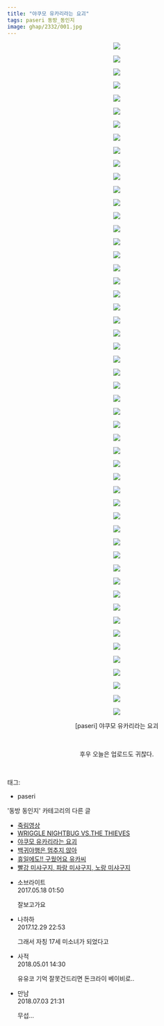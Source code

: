 ```yaml
---
title: "야쿠모 유카리라는 요괴"
tags: paseri 동방_동인지
image: ghap/2332/001.jpg
---
```

<div class="article">
<p style="text-align: center; clear: none; float: none;"><img src="{{ site.nasurl }}/ghap/2332/001.jpg"/></p>
<p style="text-align: center; clear: none; float: none;"><img src="{{ site.nasurl }}/ghap/2332/002.jpg"/></p>
<p style="text-align: center; clear: none; float: none;"><img src="{{ site.nasurl }}/ghap/2332/003.jpg"/></p>
<p style="text-align: center; clear: none; float: none;"><img src="{{ site.nasurl }}/ghap/2332/004.jpg"/></p>
<p style="text-align: center; clear: none; float: none;"><img src="{{ site.nasurl }}/ghap/2332/005.jpg"/></p>
<p style="text-align: center; clear: none; float: none;"><img src="{{ site.nasurl }}/ghap/2332/006.jpg"/></p>
<p style="text-align: center; clear: none; float: none;"><img src="{{ site.nasurl }}/ghap/2332/007.jpg"/></p>
<p style="text-align: center; clear: none; float: none;"><img src="{{ site.nasurl }}/ghap/2332/008.jpg"/></p>
<p style="text-align: center; clear: none; float: none;"><img src="{{ site.nasurl }}/ghap/2332/009.jpg"/></p>
<p style="text-align: center; clear: none; float: none;"><img src="{{ site.nasurl }}/ghap/2332/010.jpg"/></p>
<p style="text-align: center; clear: none; float: none;"><img src="{{ site.nasurl }}/ghap/2332/011.jpg"/></p>
<p style="text-align: center; clear: none; float: none;"><img src="{{ site.nasurl }}/ghap/2332/012.jpg"/></p>
<p style="text-align: center; clear: none; float: none;"><img src="{{ site.nasurl }}/ghap/2332/013.jpg"/></p>
<p style="text-align: center; clear: none; float: none;"><img src="{{ site.nasurl }}/ghap/2332/014.jpg"/></p>
<p style="text-align: center; clear: none; float: none;"><img src="{{ site.nasurl }}/ghap/2332/015.jpg"/></p>
<p style="text-align: center; clear: none; float: none;"><img src="{{ site.nasurl }}/ghap/2332/016.jpg"/></p>
<p style="text-align: center; clear: none; float: none;"><img src="{{ site.nasurl }}/ghap/2332/017.jpg"/></p>
<p style="text-align: center; clear: none; float: none;"><img src="{{ site.nasurl }}/ghap/2332/018.jpg"/></p>
<p style="text-align: center; clear: none; float: none;"><img src="{{ site.nasurl }}/ghap/2332/019.jpg"/></p>
<p style="text-align: center; clear: none; float: none;"><img src="{{ site.nasurl }}/ghap/2332/020.jpg"/></p>
<p style="text-align: center; clear: none; float: none;"><img src="{{ site.nasurl }}/ghap/2332/021.jpg"/></p>
<p style="text-align: center; clear: none; float: none;"><img src="{{ site.nasurl }}/ghap/2332/022.jpg"/></p>
<p style="text-align: center; clear: none; float: none;"><img src="{{ site.nasurl }}/ghap/2332/023.jpg"/></p>
<p style="text-align: center; clear: none; float: none;"><img src="{{ site.nasurl }}/ghap/2332/024.jpg"/></p>
<p style="text-align: center; clear: none; float: none;"><img src="{{ site.nasurl }}/ghap/2332/025.jpg"/></p>
<p style="text-align: center; clear: none; float: none;"><img src="{{ site.nasurl }}/ghap/2332/026.jpg"/></p>
<p style="text-align: center; clear: none; float: none;"><img src="{{ site.nasurl }}/ghap/2332/027.jpg"/></p>
<p style="text-align: center; clear: none; float: none;"><img src="{{ site.nasurl }}/ghap/2332/028.jpg"/></p>
<p style="text-align: center; clear: none; float: none;"><img src="{{ site.nasurl }}/ghap/2332/029.jpg"/></p>
<p style="text-align: center; clear: none; float: none;"><img src="{{ site.nasurl }}/ghap/2332/030.jpg"/></p>
<p style="text-align: center; clear: none; float: none;"><img src="{{ site.nasurl }}/ghap/2332/031.jpg"/></p>
<p style="text-align: center; clear: none; float: none;"><img src="{{ site.nasurl }}/ghap/2332/032.jpg"/></p>
<p style="text-align: center; clear: none; float: none;"><img src="{{ site.nasurl }}/ghap/2332/033.jpg"/></p>
<p style="text-align: center; clear: none; float: none;"><img src="{{ site.nasurl }}/ghap/2332/034.jpg"/></p>
<p style="text-align: center; clear: none; float: none;"><img src="{{ site.nasurl }}/ghap/2332/035.jpg"/></p>
<p style="text-align: center; clear: none; float: none;"><img src="{{ site.nasurl }}/ghap/2332/036.jpg"/></p>
<p style="text-align: center; clear: none; float: none;"><img src="{{ site.nasurl }}/ghap/2332/037.jpg"/></p>
<p style="text-align: center; clear: none; float: none;"><img src="{{ site.nasurl }}/ghap/2332/038.jpg"/></p>
<p style="text-align: center; clear: none; float: none;"><img src="{{ site.nasurl }}/ghap/2332/039.jpg"/></p>
<p style="text-align: center; clear: none; float: none;"><img src="{{ site.nasurl }}/ghap/2332/040.jpg"/></p>
<p style="text-align: center; clear: none; float: none;"><img src="{{ site.nasurl }}/ghap/2332/041.jpg"/></p>
<p style="text-align: center; clear: none; float: none;"><img src="{{ site.nasurl }}/ghap/2332/042.jpg"/></p>
<p style="text-align: center; clear: none; float: none;"><img src="{{ site.nasurl }}/ghap/2332/043.jpg"/></p>
<p style="text-align: center; clear: none; float: none;"><img src="{{ site.nasurl }}/ghap/2332/044.jpg"/></p>
<p style="text-align: center; clear: none; float: none;"><img src="{{ site.nasurl }}/ghap/2332/045.jpg"/></p>
<p style="text-align: center; clear: none; float: none;"><img src="{{ site.nasurl }}/ghap/2332/046.jpg"/></p>
<p style="text-align: center; clear: none; float: none;"><img src="{{ site.nasurl }}/ghap/2332/047.jpg"/></p>
<p style="text-align: center; clear: none; float: none;"><img src="{{ site.nasurl }}/ghap/2332/048.jpg"/></p>
<p style="text-align: center; clear: none; float: none;"><img src="{{ site.nasurl }}/ghap/2332/049.jpg"/></p>
<p style="text-align: center; clear: none; float: none;"><img src="{{ site.nasurl }}/ghap/2332/050.jpg"/></p>
<p style="text-align: center; clear: none; float: none;"><img src="{{ site.nasurl }}/ghap/2332/051.jpg"/></p>
<p style="text-align: center; clear: none; float: none;"><img src="{{ site.nasurl }}/ghap/2332/052.jpg"/></p>
<p style="text-align: center; clear: none; float: none;">[paseri] 야쿠모 유카리라는 요괴</p>
<p style="text-align: center; clear: none; float: none;"><br/></p>
<p style="text-align: center; clear: none; float: none;">후우 오늘은 업로드도 귀찮다.</p>
<p><br/></p>
</div><div class="tagTrail">
<p>태그: </p>
<ul>
<li>paseri</li>
</ul>
</div><div class="another">
<p>'동방 동인지' 카테고리의 다른 글</p>
<ul>
<li><a href="/2016-09-25-ghap_2335">죽림영상</a></li>
<li><a href="/2016-09-25-ghap_2334">WRIGGLE NIGHTBUG VS.THE THIEVES</a></li>
<li><a href="/2016-09-25-ghap_2332">야쿠모 유카리라는 요괴</a></li>
<li><a href="/2016-09-25-ghap_2331">백귀야행은 멈추지 않아</a></li>
<li><a href="/2016-09-25-ghap_2329">휴일에도!! 구웠어요 유카씨</a></li>
<li><a href="/2016-09-25-ghap_2328">빨강 미샤구지, 파랑 미샤구지, 노랑 미샤구지</a></li>
</ul>
</div><div class="cb_module cb_fluid">
<div class="cb_wrt cb_profile">
<div class="comment">
<ul>
<li class="cb_thumb_off" id="comment14991797">
<div class="cb_comment_area">
<div class="cb_info_area">
<div class="cb_section">
<span class="cb_nick_name">소브라이트</span>
</div>
<div class="cb_section">
<span class="cb_date">2017.05.18 01:50 </span>
</div>
</div>
<div class="cb_dsc_comment">
<p class="cb_dsc">
											잘보고가요
										</p>
</div>
</div></li>
<li class="cb_thumb_off" id="comment15162651">
<div class="cb_comment_area">
<div class="cb_info_area">
<div class="cb_section">
<span class="cb_nick_name">나하하</span>
</div>
<div class="cb_section">
<span class="cb_date">2017.12.29 22:53 </span>
</div>
</div>
<div class="cb_dsc_comment">
<p class="cb_dsc">
											그래서 자칭 17세 미소녀가 되었다고
										</p>
</div>
</div></li>
<li class="cb_thumb_off" id="comment15248170">
<div class="cb_comment_area">
<div class="cb_info_area">
<div class="cb_section">
<span class="cb_nick_name">사적</span>
</div>
<div class="cb_section">
<span class="cb_date">2018.05.01 14:30 </span>
</div>
</div>
<div class="cb_dsc_comment">
<p class="cb_dsc">
											유유코 기억 잘못건드리면 돈크라이 베이비로..
										</p>
</div>
</div></li>
<li class="cb_thumb_off" id="comment15280297">
<div class="cb_comment_area">
<div class="cb_info_area">
<div class="cb_section">
<span class="cb_nick_name">만남</span>
</div>
<div class="cb_section">
<span class="cb_date">2018.07.03 21:31 </span>
</div>
</div>
<div class="cb_dsc_comment">
<p class="cb_dsc">
											무섭...
										</p>
</div>
</div></li>
</ul>
</div>
</div><!-- commentList close -->
</div>